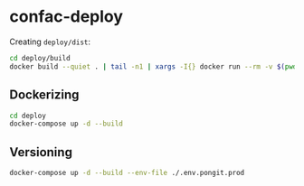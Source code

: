 confac-deploy
=============

Creating `deploy/dist`:

```sh
cd deploy/build
docker build --quiet . | tail -n1 | xargs -I{} docker run --rm -v $(pwd)/../../:/confac {}
```


## Dockerizing

```sh
cd deploy
docker-compose up -d --build 
```


## Versioning

```sh
docker-compose up -d --build --env-file ./.env.pongit.prod
```
